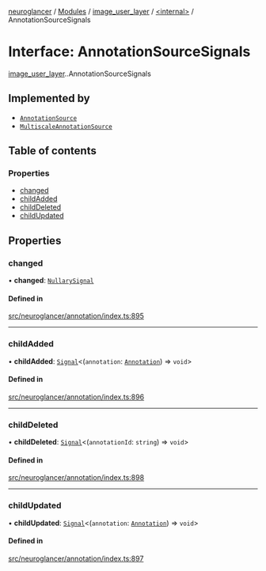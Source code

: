[neuroglancer](../README.md) / [Modules](../modules.md) / [image\_user\_layer](../modules/image_user_layer.md) / [<internal\>](../modules/image_user_layer._internal_.md) / AnnotationSourceSignals

# Interface: AnnotationSourceSignals

[image_user_layer](../modules/image_user_layer.md).[<internal>](../modules/image_user_layer._internal_.md).AnnotationSourceSignals

## Implemented by

- [`AnnotationSource`](../classes/image_user_layer._internal_.AnnotationSource.md)
- [`MultiscaleAnnotationSource`](../classes/image_user_layer._internal_.MultiscaleAnnotationSource.md)

## Table of contents

### Properties

- [changed](image_user_layer._internal_.AnnotationSourceSignals.md#changed)
- [childAdded](image_user_layer._internal_.AnnotationSourceSignals.md#childadded)
- [childDeleted](image_user_layer._internal_.AnnotationSourceSignals.md#childdeleted)
- [childUpdated](image_user_layer._internal_.AnnotationSourceSignals.md#childupdated)

## Properties

### changed

• **changed**: [`NullarySignal`](../classes/coordinate_transform._internal_.NullarySignal.md)

#### Defined in

[src/neuroglancer/annotation/index.ts:895](https://github.com/ActiveBrainAtlas2/neuroglancer/blob/540617bc/src/neuroglancer/annotation/index.ts#L895)

___

### childAdded

• **childAdded**: [`Signal`](../classes/coordinate_transform._internal_.Signal.md)<(`annotation`: [`Annotation`](../modules/image_user_layer._internal_.md#annotation)) => `void`\>

#### Defined in

[src/neuroglancer/annotation/index.ts:896](https://github.com/ActiveBrainAtlas2/neuroglancer/blob/540617bc/src/neuroglancer/annotation/index.ts#L896)

___

### childDeleted

• **childDeleted**: [`Signal`](../classes/coordinate_transform._internal_.Signal.md)<(`annotationId`: `string`) => `void`\>

#### Defined in

[src/neuroglancer/annotation/index.ts:898](https://github.com/ActiveBrainAtlas2/neuroglancer/blob/540617bc/src/neuroglancer/annotation/index.ts#L898)

___

### childUpdated

• **childUpdated**: [`Signal`](../classes/coordinate_transform._internal_.Signal.md)<(`annotation`: [`Annotation`](../modules/image_user_layer._internal_.md#annotation)) => `void`\>

#### Defined in

[src/neuroglancer/annotation/index.ts:897](https://github.com/ActiveBrainAtlas2/neuroglancer/blob/540617bc/src/neuroglancer/annotation/index.ts#L897)
